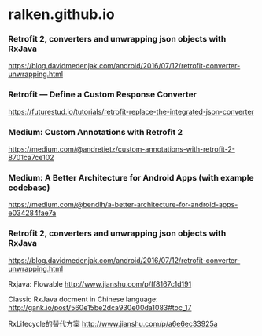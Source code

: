 # ralken.github.io

### Retrofit 2, converters and unwrapping json objects with RxJava
https://blog.davidmedenjak.com/android/2016/07/12/retrofit-converter-unwrapping.html

### Retrofit — Define a Custom Response Converter
https://futurestud.io/tutorials/retrofit-replace-the-integrated-json-converter

### Medium: Custom Annotations with Retrofit 2
https://medium.com/@andretietz/custom-annotations-with-retrofit-2-8701ca7ce102

### Medium: A Better Architecture for Android Apps (with example codebase)
https://medium.com/@bendlh/a-better-architecture-for-android-apps-e034284fae7a

### Retrofit 2, converters and unwrapping json objects with RxJava
https://blog.davidmedenjak.com/android/2016/07/12/retrofit-converter-unwrapping.html

Rxjava: Flowable
http://www.jianshu.com/p/ff8167c1d191

Classic RxJava docment in Chinese language:
http://gank.io/post/560e15be2dca930e00da1083#toc_17

RxLifecycle的替代方案
http://www.jianshu.com/p/a6e6ec33925a
